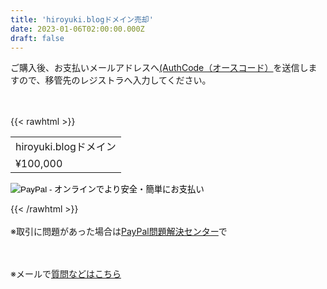 ```yaml
---
title: 'hiroyuki.blogドメイン売却'
date: 2023-01-06T02:00:00.000Z
draft: false
---
```


ご購入後、お支払いメールアドレスへ[(AuthCode（オースコード）](https://help.onamae.com/answer/8581 "オースコード")を送信しますので、移管先のレジストラへ入力してください。

<br><br>
{{< rawhtml >}}
<form action="https://www.paypal.com/cgi-bin/webscr" method="post" target="_top">
<input type="hidden" name="cmd" value="_s-xclick">
<input type="hidden" name="hosted_button_id" value="EKXRZ458YZLZ6">
<table>
<tr><td><input type="hidden" name="on0" value="hiroyuki.blogドメイン">hiroyuki.blogドメイン</td></tr>
<tr><td><input type="hidden" name="on1" value="&#165;100,000">&#165;100,000</td></tr>
</table>
<input type="image" src="https://www.paypalobjects.com/ja_JP/JP/i/btn/btn_buynowCC_LG.gif" border="0" name="submit" alt="PayPal - オンラインでより安全・簡単にお支払い">
<img alt="" border="0" src="https://www.paypalobjects.com/ja_JP/i/scr/pixel.gif" width="1" height="1">
</form>

{{< /rawhtml >}}
<br><br>
※取引に問題があった場合は[PayPal問題解決センター](https://www.paypal.com/jp/brc/article/resolving-paypal-disputes "PayPal問題解決センター")で

<br><br>
※メールで[質問などはこちら](https://tayori.com/form/32a031e05185ff895af57ebc48d27d1aaecc22e0/ "メール")
